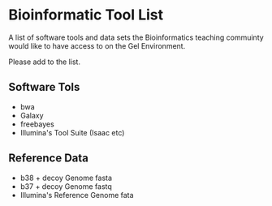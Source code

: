 # Bioinformatic Tool List

A list of software tools and data sets the Bioinformatics teaching commuinty would like to have access to on the Gel Environment.

Please add to the list.
 
## Software Tols

 - bwa
 - Galaxy  
 - freebayes  
 - Illumina's Tool Suite (Isaac etc)
 
 
## Reference Data

 - b38 + decoy Genome fasta 
 - b37 + decoy  Genome fastq
 - Illumina's Reference Genome fata


